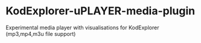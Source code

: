 # KodExplorer-uPLAYER-media-plugin
Experimental media player with visualisations for KodExplorer  (mp3,mp4,m3u file support)
